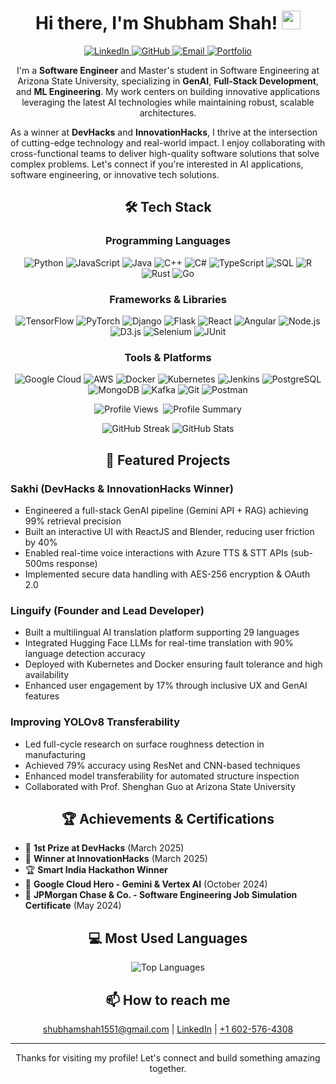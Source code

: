<h1 align="center">Hi there, I'm Shubham Shah! <img src="https://raw.githubusercontent.com/MartinHeinz/MartinHeinz/master/wave.gif" width="30px"></h1>

<p align="center">
  <a href="https://linkedin.com/in/shubhamshah15">
    <img src="https://img.shields.io/badge/LinkedIn-0077B5?style=for-the-badge&logo=linkedin&logoColor=white" alt="LinkedIn">
  </a>
  <a href="https://github.com/sshah232">
    <img src="https://img.shields.io/badge/GitHub-100000?style=for-the-badge&logo=github&logoColor=white" alt="GitHub">
  </a>
  <a href="mailto:shubhamshah1551@gmail.com">
    <img src="https://img.shields.io/badge/Email-D14836?style=for-the-badge&logo=gmail&logoColor=white" alt="Email">
  </a>
  <a href="https://shubhamshah15.vercel.app">
    <img src="https://img.shields.io/badge/Portfolio-Visit-brightgreen?style=for-the-badge" alt="Portfolio">
  </a>
</p>

<p align="center">
  I'm a <strong>Software Engineer</strong> and Master's student in Software Engineering at Arizona State University, specializing in <strong>GenAI</strong>, <strong>Full-Stack Development</strong>, and <strong>ML Engineering</strong>. My work centers on building innovative applications leveraging the latest AI technologies while maintaining robust, scalable architectures.

As a winner at <strong>DevHacks</strong> and <strong>InnovationHacks</strong>, I thrive at the intersection of cutting-edge technology and real-world impact. I enjoy collaborating with cross-functional teams to deliver high-quality software solutions that solve complex problems. Let's connect if you're interested in AI applications, software engineering, or innovative tech solutions.
</p>

<h2 align="center">🛠️ Tech Stack</h2>

<h3 align="center">Programming Languages</h3>
<p align="center">
  <img src="https://img.shields.io/badge/Python-3776AB?style=for-the-badge&logo=python&logoColor=white" alt="Python">
  <img src="https://img.shields.io/badge/JavaScript-F7DF1E?style=for-the-badge&logo=javascript&logoColor=black" alt="JavaScript">
  <img src="https://img.shields.io/badge/Java-ED8B00?style=for-the-badge&logo=java&logoColor=white" alt="Java">
  <img src="https://img.shields.io/badge/C++-00599C?style=for-the-badge&logo=cplusplus&logoColor=white" alt="C++">
  <img src="https://img.shields.io/badge/C%23-239120?style=for-the-badge&logo=csharp&logoColor=white" alt="C#">
  <img src="https://img.shields.io/badge/TypeScript-3178C6?style=for-the-badge&logo=typescript&logoColor=white" alt="TypeScript">
  <img src="https://img.shields.io/badge/SQL-336791?style=for-the-badge&logo=postgresql&logoColor=white" alt="SQL">
  <img src="https://img.shields.io/badge/R-276DC3?style=for-the-badge&logo=r&logoColor=white" alt="R">
  <img src="https://img.shields.io/badge/Rust-000000?style=for-the-badge&logo=rust&logoColor=white" alt="Rust">
  <img src="https://img.shields.io/badge/Go-00ADD8?style=for-the-badge&logo=go&logoColor=white" alt="Go">
</p>

<h3 align="center">Frameworks & Libraries</h3>
<p align="center">
  <img src="https://img.shields.io/badge/TensorFlow-FF6F00?style=for-the-badge&logo=tensorflow&logoColor=white" alt="TensorFlow">
  <img src="https://img.shields.io/badge/PyTorch-EE4C2C?style=for-the-badge&logo=pytorch&logoColor=white" alt="PyTorch">
  <img src="https://img.shields.io/badge/Django-092E20?style=for-the-badge&logo=django&logoColor=white" alt="Django">
  <img src="https://img.shields.io/badge/Flask-000000?style=for-the-badge&logo=flask&logoColor=white" alt="Flask">
  <img src="https://img.shields.io/badge/React-61DAFB?style=for-the-badge&logo=react&logoColor=black" alt="React">
  <img src="https://img.shields.io/badge/Angular-DD0031?style=for-the-badge&logo=angular&logoColor=white" alt="Angular">
  <img src="https://img.shields.io/badge/Node.js-339933?style=for-the-badge&logo=nodedotjs&logoColor=white" alt="Node.js">
  <img src="https://img.shields.io/badge/D3.js-F9A03C?style=for-the-badge&logo=d3dotjs&logoColor=white" alt="D3.js">
  <img src="https://img.shields.io/badge/Selenium-43B02A?style=for-the-badge&logo=selenium&logoColor=white" alt="Selenium">
  <img src="https://img.shields.io/badge/JUnit-25A162?style=for-the-badge&logo=junit5&logoColor=white" alt="JUnit">
</p>

<h3 align="center">Tools & Platforms</h3>
<p align="center">
  <img src="https://img.shields.io/badge/Google_Cloud-4285F4?style=for-the-badge&logo=google-cloud&logoColor=white" alt="Google Cloud">
  <img src="https://img.shields.io/badge/AWS-232F3E?style=for-the-badge&logo=amazonaws&logoColor=white" alt="AWS">
  <img src="https://img.shields.io/badge/Docker-2496ED?style=for-the-badge&logo=docker&logoColor=white" alt="Docker">
  <img src="https://img.shields.io/badge/Kubernetes-326CE5?style=for-the-badge&logo=kubernetes&logoColor=white" alt="Kubernetes">
  <img src="https://img.shields.io/badge/Jenkins-D24939?style=for-the-badge&logo=jenkins&logoColor=white" alt="Jenkins">
  <img src="https://img.shields.io/badge/PostgreSQL-4169E1?style=for-the-badge&logo=postgresql&logoColor=white" alt="PostgreSQL">
  <img src="https://img.shields.io/badge/MongoDB-47A248?style=for-the-badge&logo=mongodb&logoColor=white" alt="MongoDB">
  <img src="https://img.shields.io/badge/Kafka-231F20?style=for-the-badge&logo=apache-kafka&logoColor=white" alt="Kafka">
  <img src="https://img.shields.io/badge/Git-F05032?style=for-the-badge&logo=git&logoColor=white" alt="Git">
  <img src="https://img.shields.io/badge/Postman-FF6C37?style=for-the-badge&logo=postman&logoColor=white" alt="Postman">
</p>

<p align="center">
  <!-- Profile Views -->
  <img src="https://komarev.com/ghpvc/?username=sshah232&label=PROFILE+VIEWS" alt="Profile Views" />&nbsp;
  <!-- Summary Cards -->
  <img src="https://github-profile-summary-cards.vercel.app/api/cards/profile-details?username=sshah232&theme=dracula" alt="Profile Summary" />
</p>

<p align="center">
  <!-- Streak Stats -->
  <img src="https://github-readme-streak-stats.herokuapp.com/?user=sshah232&theme=radical" alt="GitHub Streak" />
  <!-- GitHub Stats -->
  <img src="https://github-readme-stats.vercel.app/api?username=sshah232&count_private=true&show_icons=true&theme=dracula&include_all_commits=true" alt="GitHub Stats" />
</p>

<h2 align="center">🚀 Featured Projects</h2>

### Sakhi (DevHacks & InnovationHacks Winner)
- Engineered a full-stack GenAI pipeline (Gemini API + RAG) achieving 99% retrieval precision
- Built an interactive UI with ReactJS and Blender, reducing user friction by 40%
- Enabled real-time voice interactions with Azure TTS & STT APIs (sub-500ms response)
- Implemented secure data handling with AES-256 encryption & OAuth 2.0

### Linguify (Founder and Lead Developer)
- Built a multilingual AI translation platform supporting 29 languages
- Integrated Hugging Face LLMs for real-time translation with 90% language detection accuracy
- Deployed with Kubernetes and Docker ensuring fault tolerance and high availability
- Enhanced user engagement by 17% through inclusive UX and GenAI features

### Improving YOLOv8 Transferability
- Led full-cycle research on surface roughness detection in manufacturing
- Achieved 79% accuracy using ResNet and CNN-based techniques
- Enhanced model transferability for automated structure inspection
- Collaborated with Prof. Shenghan Guo at Arizona State University

<h2 align="center">🏆 Achievements & Certifications</h2>

- 🥇 **1st Prize at DevHacks** (March 2025)
- 🏅 **Winner at InnovationHacks** (March 2025)
- 🏆 **Smart India Hackathon Winner**
- 🔰 **Google Cloud Hero - Gemini & Vertex AI** (October 2024)
- 📜 **JPMorgan Chase & Co. - Software Engineering Job Simulation Certificate** (May 2024)

<h2 align="center">💻 Most Used Languages</h2>
<p align="center">
  <img src="https://github-readme-stats.vercel.app/api/top-langs/?username=sshah232&layout=compact&theme=radical" alt="Top Languages">
</p>

<h2 align="center">📫 How to reach me</h2>
<p align="center">
  <a href="mailto:shubhamshah1551@gmail.com">shubhamshah1551@gmail.com</a> | 
  <a href="https://linkedin.com/in/shubhamshah15">LinkedIn</a> |
  <a href="tel:+16025764308">+1 602-576-4308</a>
</p>

---

<p align="center">
  Thanks for visiting my profile! Let's connect and build something amazing together.
</p>
